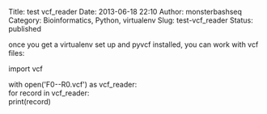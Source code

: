 Title: test vcf_reader
Date: 2013-06-18 22:10
Author: monsterbashseq
Category: Bioinformatics, Python, virtualenv
Slug: test-vcf_reader
Status: published

once you get a virtualenv set up and pyvcf installed, you can work with
vcf files:

import vcf

with open('F0--R0.vcf') as vcf\_reader:  
for record in vcf\_reader:  
print(record)
